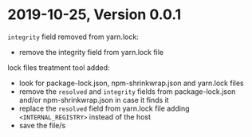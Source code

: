 2019-10-25, Version 0.0.1
=========================

`integrity` field removed from yarn.lock:
 - remove the integrity field from yarn.lock file

lock files treatment tool added:
 - look for package-lock.json, npm-shrinkwrap.json and yarn.lock files
 - remove the `resolved` and `integrity` fields from package-lock.json and/or npm-shrinkwrap.json in case it finds it
 - replace the `resolved` field from yarn.lock file adding `<INTERNAL_REGISTRY>` instead of the host
 - save the file/s


